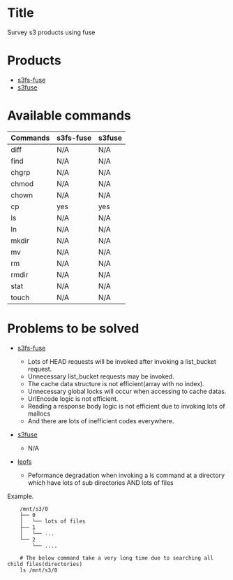Title
=====
Survey s3 products using fuse

Products
=======
* [s3fs-fuse](https://github.com/s3fs-fuse/s3fs-fuse)
* [s3fuse](https://code.google.com/p/s3fuse/)

Available commands
==================
| Commands | s3fs-fuse | s3fuse |
| -------- | --------- | ------ |
| diff     | N/A       | N/A    |
| find     | N/A       | N/A    |
| chgrp    | N/A       | N/A    |
| chmod    | N/A       | N/A    |
| chown    | N/A       | N/A    |
| cp       | yes       | yes    |
| ls       | N/A       | N/A    |
| ln       | N/A       | N/A    |
| mkdir    | N/A       | N/A    |
| mv       | N/A       | N/A    |
| rm       | N/A       | N/A    |
| rmdir    | N/A       | N/A    |
| stat     | N/A       | N/A    |
| touch    | N/A       | N/A    |

Problems to be solved
=====================
* [s3fs-fuse](https://github.com/s3fs-fuse/s3fs-fuse)
    * Lots of HEAD requests will be invoked after invoking a list_bucket request.
    * Unnecessary list_bucket requests may be invoked.
    * The cache data structure is not efficient(array with no index).
    * Unnecessary global locks will occur when accessing to cache datas.
    * UrlEncode logic is not efficient.
    * Reading a response body logic is not efficient due to invoking lots of mallocs
    * And there are lots of inefficient codes everywhere.

* [s3fuse](https://code.google.com/p/s3fuse/)
    * N/A

* [leofs](https://github.com/leo-project/leofs/)
    * Peformance degradation when invoking a ls command at a directory which have lots of sub directories AND lots of files

Example.

```
    /mnt/s3/0
    ├── 0
    │   └── lots of files
    ├── 1
    │   └── ...
    └── 2
        └── ....
```

```
    # The below command take a very long time due to searching all child files(directories)
    ls /mnt/s3/0
```

